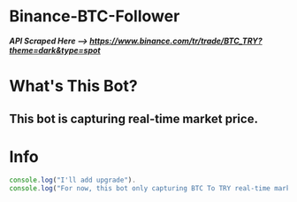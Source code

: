 # Binance-BTC-Follower

***API Scraped Here --> https://www.binance.com/tr/trade/BTC_TRY?theme=dark&type=spot***

# What's This Bot?
<h2>This bot is capturing real-time market price.</h2>

# Info
```js
console.log("I'll add upgrade").
console.log("For now, this bot only capturing BTC To TRY real-time market price.")
```
